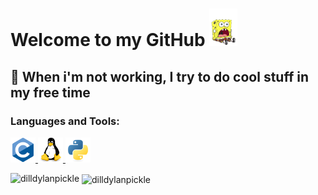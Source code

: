 # Welcome to my GitHub <img src="Meme.gif" height="60"/>
## 🥩 When i'm not working, I try to do cool stuff in my free time

<h3 align="left">Languages and Tools:</h3>
<p align="left"> <a href="https://www.cprogramming.com/" target="_blank" rel="noreferrer"> <img src="https://raw.githubusercontent.com/devicons/devicon/master/icons/c/c-original.svg" alt="c" width="40" height="40"/> </a> <a href="https://www.linux.org/" target="_blank" rel="noreferrer"> <img src="https://raw.githubusercontent.com/devicons/devicon/master/icons/linux/linux-original.svg" alt="linux" width="40" height="40"/> </a> <a href="https://www.python.org" target="_blank" rel="noreferrer"> <img src="https://raw.githubusercontent.com/devicons/devicon/master/icons/python/python-original.svg" alt="python" width="40" height="40"/> </a> </p>

<p><img align="left" src="https://github-readme-stats.vercel.app/api/top-langs?username=dilldylanpickle&show_icons=true&locale=en&layout=compact" alt="dilldylanpickle" /></p>

<p>&nbsp;<img align="center" src="https://github-readme-stats.vercel.app/api?username=dilldylanpickle&show_icons=true&locale=en" alt="dilldylanpickle" /></p>
